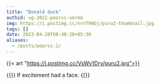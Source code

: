```yaml
---
title: "Donald duck"
authid: ug-2022-poorvi-verma
img: https://i.postimg.cc/nrnT90Gj/puru2-thumbnail.jpg
tags: []
date: 2023-04-20T08:48:28+05:30
aliases:
  - /posts/poorvi-2/
---
```


{{< art "https://i.postimg.cc/VsWv1Dry/puru2.jpg">}}

{{<quote>}}
If excitement had a face.
{{</quote>}}
